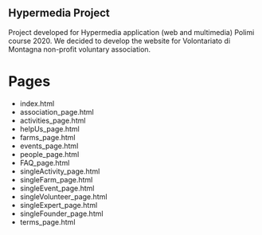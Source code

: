 ## Hypermedia Project
Project developed for Hypermedia application (web and multimedia) Polimi course 2020. 
We decided to develop the website for Volontariato di Montagna non-profit voluntary association.


# Pages
- index.html
- association_page.html
- activities_page.html
- helpUs_page.html
- farms_page.html
- events_page.html
- people_page.html
- FAQ_page.html                 
- singleActivity_page.html
- singleFarm_page.html
- singleEvent_page.html
- singleVolunteer_page.html 
- singleExpert_page.html
- singleFounder_page.html 
- terms_page.html
